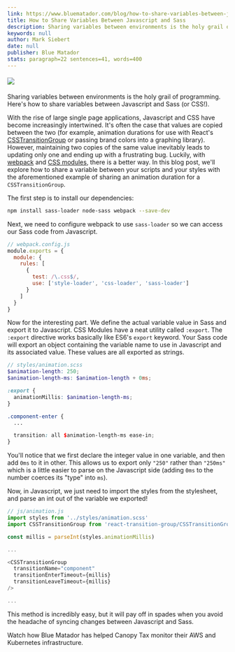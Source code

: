 ```yaml
---
link: https://www.bluematador.com/blog/how-to-share-variables-between-js-and-sass
title: How to Share Variables Between Javascript and Sass
description: Sharing variables between environments is the holy grail of programming. Here’s how to share variables between Javascript and Sass (or CSS!).
keywords: null
author: Mark Siebert
date: null
publisher: Blue Matador
stats: paragraph=22 sentences=41, words=400
---
```

#### ![](https://www.bluematador.com/hs-fs/hubfs/old-assets/old-theme/Images/sass-webpack-js-hero.png?width=1280&name=sass-webpack-js-hero.png)

Sharing variables between environments is the holy grail of programming. Here's how to share variables between Javascript and Sass (or CSS!).

With the rise of large single page applications, Javascript and CSS have become increasingly intertwined. It's often the case that values are copied between the two (for example, animation durations for use with React's [CSSTransitionGroup](https://github.com/reactjs/react-transition-group) or passing brand colors into a graphing library). However, maintaining two copies of the same value inevitably leads to updating only one and ending up with a frustrating bug. Luckily, with [webpack](https://webpack.js.org/) and [CSS modules](https://github.com/css-modules/css-modules), there is a better way. In this blog post, we'll explore how to share a variable between your scripts and your styles with the aforementioned example of sharing an animation duration for a `CSSTransitionGroup`.

The first step is to install our dependencies:

```bash
npm install sass-loader node-sass webpack --save-dev
```

Next, we need to configure webpack to use `sass-loader` so we can access our Sass code from Javascript.

```js
// webpack.config.js
module.exports = {
  module: {
    rules: [
      {
        test: /\.css$/,
        use: ['style-loader', 'css-loader', 'sass-loader']
      }
    ]
  }
}
```

Now for the interesting part. We define the actual variable value in Sass and export it to Javascript. CSS Modules have a neat utility called `:export`. The `:export` directive works basically like ES6's `export` keyword. Your Sass code will export an object containing the variable name to use in Javascript and its associated value. These values are all exported as strings.

```scss
// styles/animation.scss
$animation-length: 250;
$animation-length-ms: $animation-length + 0ms;

:export {
  animationMillis: $animation-length-ms;
}

.component-enter {
  ...

  transition: all $animation-length-ms ease-in;
}
```

You'll notice that we first declare the integer value in one variable, and then add `0ms` to it in other. This allows us to export only `"250"` rather than `"250ms"` which is a little easier to parse on the Javascript side (adding `0ms` to the number coerces its "type" into `ms`).

Now, in Javascript, we just need to import the styles from the stylesheet, and parse an int out of the variable we exported!

```js
// js/animation.js
import styles from '../styles/animation.scss'
import CSSTransitionGroup from 'react-transition-group/CSSTransitionGroup'

const millis = parseInt(styles.animationMillis)

...

<CSSTransitionGroup
  transitionName="component"
  transitionEnterTimeout={millis}
  transitionLeaveTimeout={millis}
/>

...

```

This method is incredibly easy, but it will pay off in spades when you avoid the headache of syncing changes between Javascript and Sass.

Watch how Blue Matador has helped Canopy Tax monitor their AWS and Kubernetes infrastructure.
